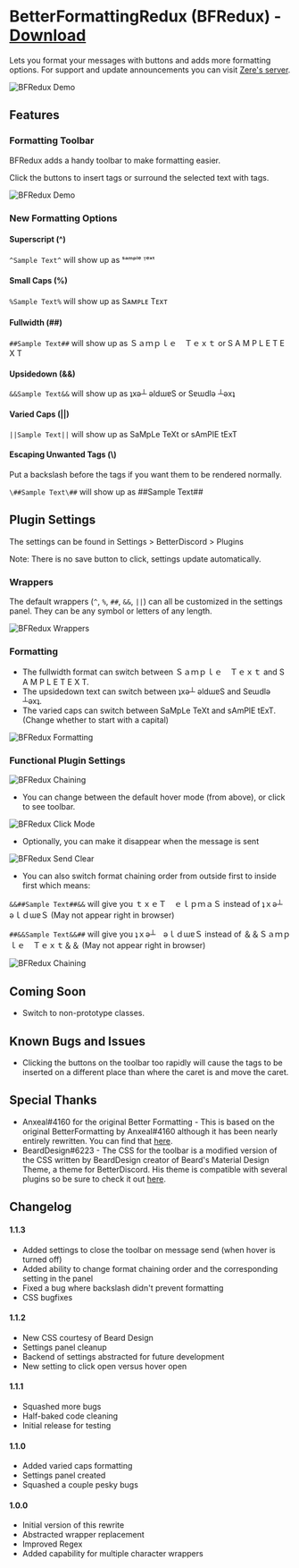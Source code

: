 # BetterFormattingRedux (BFRedux) - [Download](https://raw.githubusercontent.com/rauenzi/BetterDiscordAddons/master/Plugins/BetterFormattingRedux/BetterFormattingRedux.plugin.js)

Lets you format your messages with buttons and adds more formatting options. For support and update announcements you can visit [Zere's server](http://discord.zackrauen.com/).

![BFRedux Demo](https://zippy.gfycat.com/HugeDeadDuckling.gif)

## Features

### Formatting Toolbar
BFRedux adds a handy toolbar to make formatting easier.

Click the buttons to insert tags or surround the selected text with tags.

![BFRedux Demo](http://discord.zackrauen.com/BFRedux/bfredux.png)

### New Formatting Options

#### Superscript (^)
`^Sample Text^` will show up as ˢᵃᵐᵖˡᵉ ᵀᵉˣᵗ

#### Small Caps (%)
`%Sample Text%` will show up as Sᴀᴍᴘʟᴇ Tᴇxᴛ

#### Fullwidth (##)
`##Sample Text##` will show up as Ｓａｍｐｌｅ　Ｔｅｘｔ or S A M P L E  T E X T

#### Upsidedown (&&)
`&&Sample Text&&` will show up as ʇxǝ┴ ǝldɯɐS or Sɐɯdlǝ ┴ǝxʇ

#### Varied Caps (||)
`||Sample Text||` will show up as SaMpLe TeXt or sAmPlE tExT

#### Escaping Unwanted Tags (\\)
Put a backslash before the tags if you want them to be rendered normally.

`\##Sample Text\##` will show up as \##Sample Text\##

## Plugin Settings

The settings can be found in Settings > BetterDiscord > Plugins

Note: There is no save button to click, settings update automatically.

### Wrappers
The default wrappers (`^`, `%`, `##`, `&&`, `||`) can all be customized in the settings panel. They can be any symbol or letters of any length.

![BFRedux Wrappers](http://discord.zackrauen.com/BFRedux/wrappers.png)

### Formatting
 - The fullwidth format can switch between Ｓａｍｐｌｅ　Ｔｅｘｔ and S A M P L E  T E X T.
 - The upsidedown text can switch between ʇxǝ┴ ǝldɯɐS and Sɐɯdlǝ ┴ǝxʇ.
 - The varied caps can switch between SaMpLe TeXt and sAmPlE tExT. (Change whether to start with a capital)
 
![BFRedux Formatting](http://discord.zackrauen.com/BFRedux/formatting.png)
 
### Functional Plugin Settings
![BFRedux Chaining](http://discord.zackrauen.com/BFRedux/functional.png)

 - You can change between the default hover mode (from above), or click to see toolbar.
 
![BFRedux Click Mode](https://zippy.gfycat.com/RectangularGargantuanIndianjackal.gif)
 - Optionally, you can make it disappear when the message is sent
 
![BFRedux Send Clear](https://zippy.gfycat.com/IllfatedDimpledGalapagossealion.gif)

 - You can also switch format chaining order from outside first to inside first which means:
 
`&&##Sample Text##&&` will give you ｔｘｅＴ　ｅｌｐｍａＳ instead of ʇｘǝ┴　ǝｌｄɯɐＳ (May not appear right in browser)

`##&&Sample Text&&##` will give you ʇｘǝ┴　ǝｌｄɯɐＳ instead of ＆＆Ｓａｍｐｌｅ　Ｔｅｘｔ＆＆ (May not appear right in browser)

 ![BFRedux Chaining](http://discord.zackrauen.com/BFRedux/chaining.png)

## Coming Soon
 - Switch to non-prototype classes.

## Known Bugs and Issues
 - Clicking the buttons on the toolbar too rapidly will cause the tags to be inserted on a different place than where the caret is and move the caret.

## Special Thanks
 - Anxeal#4160 for the original Better Formatting - This is based on the original BetterFormatting by Anxeal#4160 although it has been nearly entirely rewritten. You can find that [here](https://github.com/Anxeal/BDEnhancements/tree/master/plugins/BetterFormatting). 
 - BeardDesign#6223 - The CSS for the toolbar is a modified version of the CSS written by BeardDesign creator of Beard's Material Design Theme, a theme for BetterDiscord. His theme is compatible with several plugins so be sure to check it out [here](http://www.beard-design.com/discord-material-theme).
 
## Changelog

#### 1.1.3

 - Added settings to close the toolbar on message send (when hover is turned off)
 - Added ability to change format chaining order and the corresponding setting in the panel
 - Fixed a bug where backslash didn't prevent formatting
 - CSS bugfixes

#### 1.1.2

 - New CSS courtesy of Beard Design
 - Settings panel cleanup
 - Backend of settings abstracted for future development
 - New setting to click open versus hover open

#### 1.1.1

 - Squashed more bugs
 - Half-baked code cleaning
 - Initial release for testing

#### 1.1.0

 - Added varied caps formatting
 - Settings panel created
 - Squashed a couple pesky bugs

#### 1.0.0

 - Initial version of this rewrite
 - Abstracted wrapper replacement
 - Improved Regex
 - Added capability for multiple character wrappers

